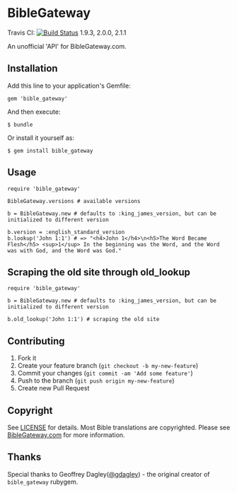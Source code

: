 # BibleGateway

Travis CI:
[![Build Status](https://travis-ci.org/bibleable/bible_gateway.png?branch=master)](https://travis-ci.org/bibleable/bible_gateway)
1.9.3, 2.0.0, 2.1.1

An unofficial 'API' for BibleGateway.com. 

## Installation

Add this line to your application's Gemfile:

    gem 'bible_gateway'

And then execute:

    $ bundle

Or install it yourself as:

    $ gem install bible_gateway

## Usage

```
require 'bible_gateway'

BibleGateway.versions # available versions

b = BibleGateway.new # defaults to :king_james_version, but can be initialized to different version

b.version = :english_standard_version
b.lookup('John 1:1') # => "<h4>John 1</h4>\n<h5>The Word Became Flesh</h5> <sup>1</sup> In the beginning was the Word, and the Word was with God, and the Word was God."
```

## Scraping the old site through old_lookup

```
require 'bible_gateway'

b = BibleGateway.new # defaults to :king_james_version, but can be initialized to different version

b.old_lookup('John 1:1') # scraping the old site
```

## Contributing

1. Fork it
2. Create your feature branch (`git checkout -b my-new-feature`)
3. Commit your changes (`git commit -am 'Add some feature'`)
4. Push to the branch (`git push origin my-new-feature`)
5. Create new Pull Request

## Copyright

See [LICENSE](License.txt) for details.
Most Bible translations are copyrighted.  Please see [BibleGateway.com](http://biblegateway.com) for more information.

## Thanks

Special thanks to Geoffrey Dagley([@gdagley](http://github.com/gdagley)) - the original creator of `bible_gateway` rubygem. 
